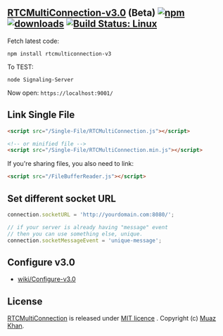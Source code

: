## [RTCMultiConnection-v3.0](https://github.com/muaz-khan/RTCMultiConnection/tree/master/RTCMultiConnection-v3.0) (Beta)  [![npm](https://img.shields.io/npm/v/rtcmulticonnection-v3.svg)](https://npmjs.org/package/rtcmulticonnection-v3) [![downloads](https://img.shields.io/npm/dm/rtcmulticonnection-v3.svg)](https://npmjs.org/package/rtcmulticonnection-v3) [![Build Status: Linux](https://travis-ci.org/muaz-khan/RTCMultiConnection.png?branch=master)](https://travis-ci.org/muaz-khan/RTCMultiConnection)

Fetch latest code:

```
npm install rtcmulticonnection-v3
```

To TEST:

```
node Signaling-Server
```

Now open: `https://localhost:9001/`

## Link Single File

```html
<script src="/Single-File/RTCMultiConnection.js"></script>

<!-- or minified file -->
<script src="/Single-File/RTCMultiConnection.min.js"></script>
```

If you're sharing files, you also need to link:

```html
<script src="/FileBufferReader.js"></script>
```

## Set different socket URL

```javascript
connection.socketURL = 'http://yourdomain.com:8080/';

// if your server is already having "message" event
// then you can use something else, unique.
connection.socketMessageEvent = 'unique-message';
```

## Configure v3.0

* [wiki/Configure-v3.0](https://github.com/muaz-khan/RTCMultiConnection/wiki/Configure-v3.0)

## License

[RTCMultiConnection](https://github.com/muaz-khan/RTCMultiConnection) is released under [MIT licence](https://github.com/muaz-khan/RTCMultiConnection/blob/master/LICENSE.md) . Copyright (c) [Muaz Khan](http://www.MuazKhan.com/).
